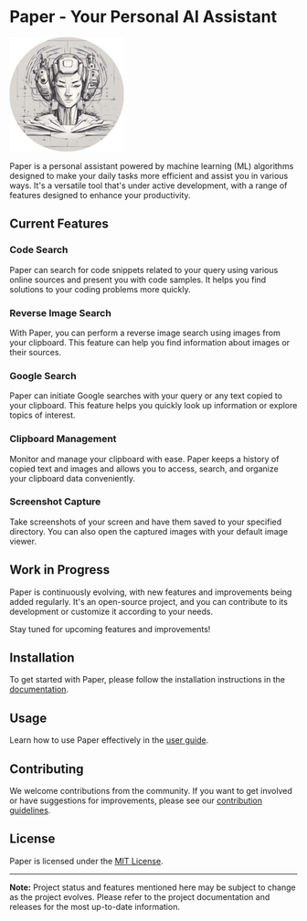 # Paper - Your Personal AI Assistant

![Paper Logo](paper_logo.png)

Paper is a personal assistant powered by machine learning (ML) algorithms designed to make your daily tasks more efficient and assist you in various ways. It's a versatile tool that's under active development, with a range of features designed to enhance your productivity.

## Current Features

### Code Search

Paper can search for code snippets related to your query using various online sources and present you with code samples. It helps you find solutions to your coding problems more quickly.

### Reverse Image Search

With Paper, you can perform a reverse image search using images from your clipboard. This feature can help you find information about images or their sources.

### Google Search

Paper can initiate Google searches with your query or any text copied to your clipboard. This feature helps you quickly look up information or explore topics of interest.

### Clipboard Management

Monitor and manage your clipboard with ease. Paper keeps a history of copied text and images and allows you to access, search, and organize your clipboard data conveniently.

### Screenshot Capture

Take screenshots of your screen and have them saved to your specified directory. You can also open the captured images with your default image viewer.

## Work in Progress

Paper is continuously evolving, with new features and improvements being added regularly. It's an open-source project, and you can contribute to its development or customize it according to your needs.

Stay tuned for upcoming features and improvements!

## Installation

To get started with Paper, please follow the installation instructions in the [documentation](docs/installation.md).

## Usage

Learn how to use Paper effectively in the [user guide](docs/user-guide.md).

## Contributing

We welcome contributions from the community. If you want to get involved or have suggestions for improvements, please see our [contribution guidelines](CONTRIBUTING.md).

## License

Paper is licensed under the [MIT License](LICENSE).

---

**Note:** Project status and features mentioned here may be subject to change as the project evolves. Please refer to the project documentation and releases for the most up-to-date information.
